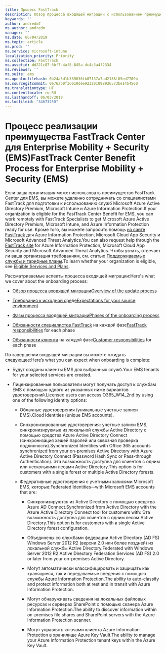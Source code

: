 ```yaml
---
title: Процесс FastTrack
description: Обзор процесса входящей миграции с использованием преимущества FastTrack Center
keywords: ''
author: andredm7
ms.author: andredm
manager: ''
ms.date: 06/04/2019
ms.topic: article
ms.prod: ''
ms.service: microsoft-intune
localization_priority: Priority
ms.collection: FastTrack
ms.assetid: dd221c87-6bf7-4af8-845a-dc4c3a4f2334
ms.reviewer: ''
ms.suite: ems
ms.openlocfilehash: 0b24a3d1b339836fb07137a7ad2138f85ed7709b
ms.sourcegitcommit: 0e76ab0f36619dee923201098936573be14b4560
ms.translationtype: HT
ms.contentlocale: ru-RU
ms.lasthandoff: 06/03/2019
ms.locfileid: "34673250"
---
```

# <a name="fasttrack-center-benefit-process-for-enterprise-mobility--security-ems"></a><span data-ttu-id="aba94-103">Процесс реализации преимущества FastTrack Center для Enterprise Mobility + Security (EMS)</span><span class="sxs-lookup"><span data-stu-id="aba94-103">FastTrack Center Benefit Process for Enterprise Mobility + Security (EMS)</span></span>
<span data-ttu-id="aba94-104">Если ваша организация может использовать преимущество FastTrack Center для EMS, вы можете удаленно сотрудничать со специалистами FastTrack для подготовки к использованию служб Microsoft Azure Active Directory Premium, Microsoft Intune и Azure Information Protection.</span><span class="sxs-lookup"><span data-stu-id="aba94-104">If your organization is eligible for the FastTrack Center Benefit for EMS, you can work remotely with FastTrack Specialists to get Microsoft Azure Active Directory Premium, Microsoft Intune, and Azure Information Protection ready for use.</span></span> <span data-ttu-id="aba94-105">Кроме того, вы можете запросить помощь [на сайте FastTrack](https://www.microsoft.com/fasttrack/microsoft-365/ems) для Azure Information Protection, Microsoft Cloud App Security и Microsoft Advanced Threat Analytics.</span><span class="sxs-lookup"><span data-stu-id="aba94-105">You can also request help through the [FastTrack site](https://www.microsoft.com/fasttrack/microsoft-365/ems) for Azure Information Protection, Microsoft Cloud App Security and Microsoft Advanced Threat Analytics.</span></span> <span data-ttu-id="aba94-106">Чтобы узнать, отвечает ли ваша организация требованиям, см. статью [Поддерживаемые службы и тарифные планы](M365-eligible-services-and-plans.md).</span><span class="sxs-lookup"><span data-stu-id="aba94-106">To learn whether your organization is eligible, see [Eligible Services and Plans](M365-eligible-services-and-plans.md).</span></span>


<span data-ttu-id="aba94-107">Рассматриваемые аспекты процесса входящей миграции:</span><span class="sxs-lookup"><span data-stu-id="aba94-107">Here's what we cover about the onboarding process:</span></span>

-   [<span data-ttu-id="aba94-108">Обзор процесса входящей миграции</span><span class="sxs-lookup"><span data-stu-id="aba94-108">Overview of the update process</span></span>](EMS-fasttrack-benefit-overview.md)

-   [<span data-ttu-id="aba94-109">Требования к исходной среде</span><span class="sxs-lookup"><span data-stu-id="aba94-109">Expectations for your source environment</span></span>](EMS-source-environment-expectations.md)

-   [<span data-ttu-id="aba94-110">Фазы процесса входящей миграции</span><span class="sxs-lookup"><span data-stu-id="aba94-110">Phases of the onboarding process</span></span>](EMS-onboarding-phases.md)

-   <span data-ttu-id="aba94-111">[Обязанности специалистов FastTrack](EMS-fasttrack-responsibilities.md) на каждой фазе</span><span class="sxs-lookup"><span data-stu-id="aba94-111">[FastTrack responsibilities](EMS-fasttrack-responsibilities.md) for each phase</span></span>

-   <span data-ttu-id="aba94-112">[Обязанности клиента](EMS-your-responsibilities.md) на каждой фазе</span><span class="sxs-lookup"><span data-stu-id="aba94-112">[Customer responsibilities](EMS-your-responsibilities.md) for each phase</span></span>

<span data-ttu-id="aba94-113">По завершении входящей миграции вы можете ожидать следующее:</span><span class="sxs-lookup"><span data-stu-id="aba94-113">Here’s what you can expect when onboarding is complete:</span></span>

-   <span data-ttu-id="aba94-114">Будут созданы клиенты EMS для выбранных служб.</span><span class="sxs-lookup"><span data-stu-id="aba94-114">Your EMS tenants for your selected services are created.</span></span>

-   <span data-ttu-id="aba94-115">Лицензированные пользователи могут получать доступ к службам EMS с помощью одного из указанных ниже вариантов удостоверений.</span><span class="sxs-lookup"><span data-stu-id="aba94-115">Licensed users can access O365_W14_2nd by using one of the following identity options:</span></span>

    -   <span data-ttu-id="aba94-116">Облачные удостоверения (уникальные учетные записи EMS).</span><span class="sxs-lookup"><span data-stu-id="aba94-116">Cloud Identities (unique EMS accounts).</span></span>

    -   <span data-ttu-id="aba94-117">Синхронизированные удостоверения: учетные записи EMS, синхронизируемые из локальной службы Active Directory с помощью средства Azure Active Directory Connect (синхронизация хэшей паролей или сквозная проверка подлинности).</span><span class="sxs-lookup"><span data-stu-id="aba94-117">Synchronized Identities with Office 365 accounts synchronized from your on-premises Active Directory with Azure Active Directory Connect (Password Hash Sync or Pass-through Authentication).</span></span> <span data-ttu-id="aba94-118">Эта возможность доступна для клиентов с одним или несколькими лесами Active Directory.</span><span class="sxs-lookup"><span data-stu-id="aba94-118">This option is for customers with a single forest or multiple Active Directory forests.</span></span>

    -   <span data-ttu-id="aba94-119">Федеративные удостоверения с учетными записями Microsoft EMS, которые:</span><span class="sxs-lookup"><span data-stu-id="aba94-119">Federated Identities--with Microsoft EMS accounts that are:</span></span>

        -   <span data-ttu-id="aba94-120">Синхронизируются из Active Directory с помощью средства Azure AD Connect.</span><span class="sxs-lookup"><span data-stu-id="aba94-120">Synchronized from Active Directory with the Azure Active Directory Connect tool for customers with:</span></span> <span data-ttu-id="aba94-121">Эта возможность доступна для клиентов с одним лесом Active Directory.</span><span class="sxs-lookup"><span data-stu-id="aba94-121">This option is for customers with a single Active Directory forest configuration.</span></span>

        -   <span data-ttu-id="aba94-122">Объединены со службами федерации Active Directory (AD FS) Windows Server 2012 R2 (версии 2.0 или более поздней) из локальной службы Active Directory.</span><span class="sxs-lookup"><span data-stu-id="aba94-122">Federated with Windows Server 2012 R2 Active Directory Federation Services (AD FS) 2.0 or later from your on-premises Active Directory.</span></span>

        -   <span data-ttu-id="aba94-123">Могут автоматически классифицировать и защищать как хранящиеся, так и передаваемые сведения с помощью службы Azure Information Protection.</span><span class="sxs-lookup"><span data-stu-id="aba94-123">The ability to auto-classify and protect information both at rest and in transit with Azure Information Protection.</span></span> 

        -   <span data-ttu-id="aba94-124">Могут обнаруживать сведения на локальных файловых ресурсах и серверах SharePoint с помощью сканера Azure Information Protection.</span><span class="sxs-lookup"><span data-stu-id="aba94-124">The ability to discover information within on-premises file shares and SharePoint servers with the Azure Information Protection scanner.</span></span> 

        -   <span data-ttu-id="aba94-125">Могут управлять ключами клиента Azure Information Protection в хранилище Azure Key Vault.</span><span class="sxs-lookup"><span data-stu-id="aba94-125">The ability to manage your Azure Information Protection tenant keys within the Azure Key Vault.</span></span> 
